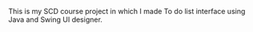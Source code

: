 This is my SCD course project in which I made To do list interface using Java and Swing UI designer.
